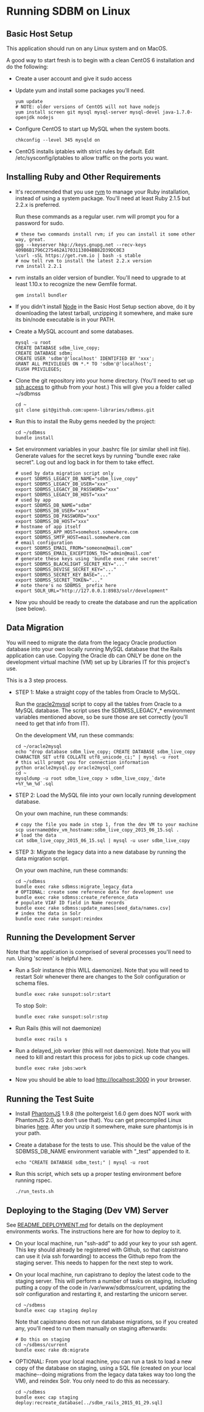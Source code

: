 
Running SDBM on Linux
=====================

Basic Host Setup
----------------

This application should run on any Linux system and on MacOS.

A good way to start fresh is to begin with a clean CentOS 6
installation and do the following:

* Create a user account and give it sudo access

* Update yum and install some packages you'll need.

  ```
  yum update
  # NOTE: older versions of CentOS will not have nodejs
  yum install screen git mysql mysql-server mysql-devel java-1.7.0-openjdk nodejs
  ```

* Configure CentOS to start up MySQL when the system boots.

  ```
  chkconfig --level 345 mysqld on
  ```

* CentOS installs iptables with strict rules by default. Edit
  /etc/sysconfig/iptables to allow traffic on the ports you want.

Installing Ruby and Other Requirements
--------------------------------------

* It's recommended that you use [rvm](https://rvm.io/) to manage your
  Ruby installation, instead of using a system package. You'll need at
  least Ruby 2.1.5 but 2.2.x is preferred.

  Run these commands as a regular user. rvm will prompt you for a
  password for sudo.

  ```
  # these two commands install rvm; if you can install it some other way, great.
  gpg --keyserver hkp://keys.gnupg.net --recv-keys 409B6B1796C275462A1703113804BB82D39DC0E3
  \curl -sSL https://get.rvm.io | bash -s stable
  # now tell rvm to install the latest 2.2.x version
  rvm install 2.2.1
  ```

* rvm installs an older version of bundler. You'll need to upgrade to
  at least 1.10.x to recognize the new Gemfile format.

  ```
  gem install bundler
  ```

* If you didn't install [Node](https://nodejs.org/) in the Basic Host
  Setup section above, do it by downloading the latest tarball,
  unzipping it somewhere, and make sure its bin/node executable is in
  your PATH.

* Create a MySQL account and some databases.

  ```
  mysql -u root
  CREATE DATABASE sdbm_live_copy;
  CREATE DATABASE sdbm;
  CREATE USER 'sdbm'@'localhost' IDENTIFIED BY 'xxx';
  GRANT ALL PRIVILEGES ON *.* TO 'sdbm'@'localhost';
  FLUSH PRIVILEGES;
  ```

* Clone the git repository into your home directory. (You'll need to
  set up <a href="https://help.github.com/articles/generating-ssh-keys/">ssh
  access</a> to github from your host.) This will give you a folder
  called ~/sdbmss

  ```
  cd ~
  git clone git@github.com:upenn-libraries/sdbmss.git
  ```

* Run this to install the Ruby gems needed by the project:

  ```
  cd ~/sdbmss
  bundle install
  ```

* Set environment variables in your .bashrc file (or similar shell
  init file). Generate values for the secret keys by running "bundle
  exec rake secret". Log out and log back in for them to take effect.

  ```
  # used by data migration script only
  export SDBMSS_LEGACY_DB_NAME="sdbm_live_copy"
  export SDBMSS_LEGACY_DB_USER="xxx"
  export SDBMSS_LEGACY_DB_PASSWORD="xxx"
  export SDBMSS_LEGACY_DB_HOST="xxx"
  # used by app
  export SDBMSS_DB_NAME="sdbm"
  export SDBMSS_DB_USER="xxx"
  export SDBMSS_DB_PASSWORD="xxx"
  export SDBMSS_DB_HOST="xxx"
  # hostname of app itself
  export SDBMSS_APP_HOST=somehost.somewhere.com
  export SDBMSS_SMTP_HOST=mail.somewhere.com
  # email configuration
  export SDBMSS_EMAIL_FROM="someone@mail.com"
  export SDBMSS_EMAIL_EXCEPTIONS_TO="admin@mail.com"
  # generate these keys using 'bundle exec rake secret'
  export SDBMSS_BLACKLIGHT_SECRET_KEY="..."
  export SDBMSS_DEVISE_SECRET_KEY="..."
  export SDBMSS_SECRET_KEY_BASE="..."
  export SDBMSS_SECRET_TOKEN="..."
  # note there's no SDBMSS_ prefix here
  export SOLR_URL="http://127.0.0.1:8983/solr/development"
  ```

* Now you should be ready to create the database and run the
  application (see below).

Data Migration
--------------

You will need to migrate the data from the legacy Oracle production
database into your own locally running MySQL database that the Rails
application can use. Copying the Oracle db can ONLY be done on the
development virtual machine (VM) set up by Libraries IT for this
project's use.

This is a 3 step process.

* STEP 1: Make a straight copy of the tables from Oracle to MySQL.

  Run the [oracle2mysql](https://github.com/codeforkjeff/oracle2mysql)
  script to copy all the tables from Oracle to a MySQL database. The
  script uses the SDBMSS_LEGACY_* environment variables mentioned
  above, so be sure those are set correctly (you'll need to get that
  info from IT).

  On the development VM, run these commands:

    ```
    cd ~/oracle2mysql
    echo "drop database sdbm_live_copy; CREATE DATABASE sdbm_live_copy CHARACTER SET utf8 COLLATE utf8_unicode_ci;" | mysql -u root
    # this will prompt you for connection information
    python oracle2mysql.py oracle2mysql_conf
    cd ~
    mysqldump -u root sdbm_live_copy > sdbm_live_copy_`date +%Y_%m_%d`.sql
    ```

* STEP 2: Load the MySQL file into your own locally running
  development database.

  On your own machine, run these commands:

    ```
    # copy the file you made in step 1, from the dev VM to your machine
    scp username@dev_vm_hostname:sdbm_live_copy_2015_06_15.sql .
    # load the data
    cat sdbm_live_copy_2015_06_15.sql | mysql -u user sdbm_live_copy
    ```

* STEP 3: Migrate the legacy data into a new database by running the
  data migration script.

  On your own machine, run these commands:

  ```
  cd ~/sdbmss
  bundle exec rake sdbmss:migrate_legacy_data
  # OPTIONAL: create some reference data for development use
  bundle exec rake sdbmss:create_reference_data
  # populate VIAF ID field in Name records
  bundle exec rake sdbmss:update_names[seed_data/names.csv]
  # index the data in Solr
  bundle exec rake sunspot:reindex
  ```

Running the Development Server
------------------------------

Note that the application is comprised of several processes you'll
need to run. Using 'screen' is helpful here.

* Run a Solr instance (this WILL daemonize). Note that you will need
  to restart Solr whenever there are changes to the Solr configuration
  or schema files.

  ```
  bundle exec rake sunspot:solr:start
  ```

  To stop Solr:

  ```
  bundle exec rake sunspot:solr:stop
  ```

* Run Rails (this will not daemonize)

  ```
  bundle exec rails s
  ```

* Run a delayed_job worker (this will not daemonize). Note that you
  will need to kill and restart this process for jobs to pick up code
  changes.

  ```
  bundle exec rake jobs:work
  ```

* Now you should be able to load <http://localhost:3000> in your
  browser.

Running the Test Suite
----------------------

* Install [PhantomJS](http://phantomjs.org/) 1.9.8 (the poltergeist
  1.6.0 gem does NOT work with PhantomJS 2.0, so don't use that). You
  can get precompiled Linux binaries
  [here](https://bitbucket.org/ariya/phantomjs/downloads/). After you
  unzip it somewhere, make sure phantomjs is in your path.

* Create a database for the tests to use. This should be the value of
  the SDBMSS_DB_NAME environment variable with "_test" appended to it.

  ```
  echo "CREATE DATABASE sdbm_test;" | mysql -u root
  ```

* Run this script, which sets up a proper testing environment before
  running rspec.

  ```
  ./run_tests.sh
  ```

Deploying to the Staging (Dev VM) Server
----------------------------------------

See [README_DEPLOYMENT.md](README_DEPLOYMENT.md) for details on the
deployment environments works. The instructions here are for how to
deploy to it.

* On your local machine, run "ssh-add" to add your key to your ssh
  agent. This key should already be registered with Github, so that
  capistrano can use it (via ssh forwarding) to access the Github repo
  from the staging server. This needs to happen for the next step to
  work.

* On your local machine, run capistrano to deploy the latest code to
  the staging server. This will perform a number of tasks on staging,
  including putting a copy of the code in /var/www/sdbmss/current,
  updating the solr configuration and restarting it, and restarting
  the unicorn server.

  ```
  cd ~/sdbmss
  bundle exec cap staging deploy
  ```

  Note that capistrano does not run database migrations, so if you
  created any, you'll need to run them manually on staging afterwards:

  ```
  # Do this on staging
  cd ~/sdbmss/current
  bundle exec rake db:migrate
  ```

* OPTIONAL: From your local machine, you can run a task to load a new
  copy of the database on staging, using a SQL file (created on your
  local machine--doing migrations from the legacy data takes way too
  long the VM), and reindex Solr. You only need to do this as
  necessary.

  ```
  cd ~/sdbmss
  bundle exec cap staging deploy:recreate_database[../sdbm_rails_2015_01_29.sql]
  ```
